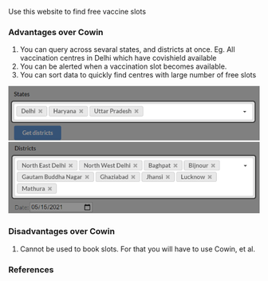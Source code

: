 Use this website to find free vaccine slots
### Advantages over Cowin
1. You can query across sevaral states, and districts at once. Eg. All vaccination centres in Delhi which have covishield available
1. You can be alerted when a vaccination slot becomes available.
1. You can sort data to quickly find centres with large number of free slots

![Select multiple states at once](images/tour_states.png)
![Select multiple districts at once](images/tour_districts.png)

### Disadvantages over Cowin
1. Cannot be used to book slots. For that you will have to use Cowin, et al.

### References